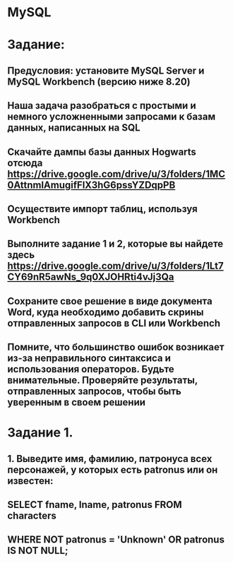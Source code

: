 # MySQL

# Задание:
## Предусловия: установите MySQL Server и MySQL Workbench (версию ниже 8.20)

## Наша задача разобраться с простыми и немного усложненными запросами к базам данных, написанных на  SQL

## Скачайте дампы базы данных Hogwarts отсюда https://drive.google.com/drive/u/3/folders/1MC0AttnmlAmugifFlX3hG6pssYZDqpPB
## Осуществите импорт таблиц, используя Workbench
## Выполните задание 1 и 2, которые вы найдете здесь https://drive.google.com/drive/u/3/folders/1Lt7CY69nR5awNs_9q0XJOHRti4vJj3Qa
## Сохраните свое решение в виде документа Word, куда необходимо добавить скрины отправленных запросов в CLI или Workbench

## Помните, что большинство ошибок возникает из-за неправильного синтаксиса и использования операторов. Будьте внимательные. Проверяйте результаты, отправленных запросов, чтобы быть уверенным в своем решении

# Задание 1.
## 1.	Выведите имя, фамилию, патронуса всех персонажей, у которых есть patronus или он известен:
## SELECT fname, lname, patronus FROM characters 
##	    WHERE NOT patronus = 'Unknown' OR patronus IS NOT NULL;


